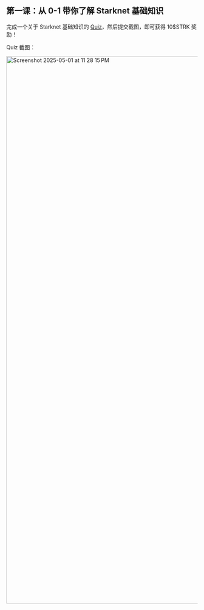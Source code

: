 ## 第一课：从 0-1 带你了解 Starknet 基础知识

完成一个关于 Starknet 基础知识的 [Quiz](https://openbuild.xyz/quiz/2025041601)，然后提交截图，即可获得 10\$STRK 奖励！

Quiz 截图： 

<img width="1440" alt="Screenshot 2025-05-01 at 11 28 15 PM" src="https://github.com/user-attachments/assets/5925dafa-e24a-4f7c-a8d2-4c0caed64604" />

